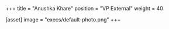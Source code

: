 +++
title = "Anushka Khare"
position = "VP External"
weight = 40

[asset]
image = "execs/default-photo.png"
+++
